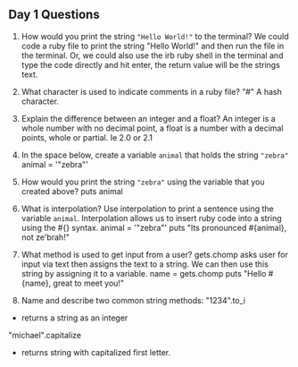 ## Day 1 Questions

1. How would you print the string `"Hello World!"` to the terminal? We could code a ruby file to print the string "Hello World!" and then run the file in the terminal.
    Or, we could also use the irb ruby shell in the terminal
    and type the code directly and hit enter, the return
    value will be the strings text.

1. What character is used to indicate comments in a ruby file? "#" A hash character.

1. Explain the difference between an integer and a float?
    An integer is a whole number with no decimal point, a float is a number with a decimal points, whole or partial. Ie 2.0 or 2.1

1. In the space below, create a variable `animal` that holds the string `"zebra"`
    animal = '"zebra"'

1. How would you print the string `"zebra"` using the variable that you created above?
    puts animal

1. What is interpolation? Use interpolation to print a sentence using the variable `animal`. Interpolation allows us to insert ruby code into a string using the #{} syntax.
  animal = '"zebra"'
  puts "Its pronounced #{animal}, not ze'brah!"

1. What method is used to get input from a user?
 gets.chomp
 asks user for input via text then assigns the text to a string. We can then
 use this string by assigning it to a variable.
name = gets.chomp
puts "Hello #{name}, great to meet you!"

1. Name and describe two common string methods:
"1234".to_i
  - returns a string as an integer

"michael".capitalize
  - returns string with capitalized first letter.
